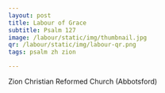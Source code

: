 ```yaml
---
layout: post
title: Labour of Grace
subtitle: Psalm 127
image: /labour/static/img/thumbnail.jpg
qr: /labour/static/img/labour-qr.png
tags: psalm zh zion

---
```


Zion Christian Reformed Church (Abbotsford)
